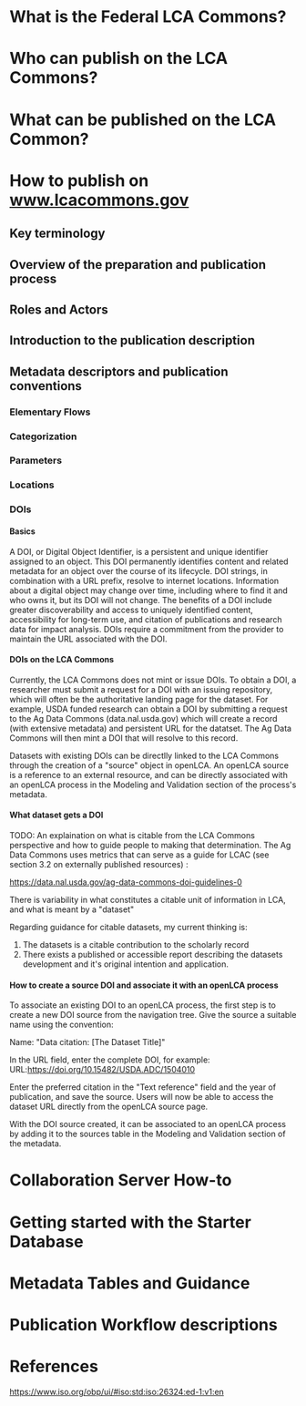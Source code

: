 # What is the Federal LCA Commons?
# Who can publish on the LCA Commons?
# What can be published on the LCA Common?
# How to publish on www.lcacommons.gov
## Key terminology
## Overview of the preparation and publication process
## Roles and Actors
## Introduction to the publication description
## Metadata descriptors and publication conventions
### Elementary Flows
### Categorization
### Parameters
### Locations
### DOIs
#### Basics
A DOI, or Digital Object Identifier, is a persistent and unique identifier assigned to an object. This DOI permanently identifies content and related metadata for an object over the course of its lifecycle. DOI strings, in combination with a URL prefix, resolve to internet locations. Information about a digital object may change over time, including where to find it and who owns it, but its DOI will not change. The benefits of a DOI include greater discoverability and access to uniquely identified content, accessibility for long-term use, and citation of publications and research data for impact analysis.
DOIs require a commitment from the provider to maintain the URL associated with the DOI.
#### DOIs on the LCA Commons
Currently, the LCA Commons does not mint or issue DOIs.  To obtain a DOI, a researcher must submit a request for a DOI with an issuing repository, which will often be the authoritative landing page for the dataset.  For example, USDA funded research can obtain a DOI by submitting a request to the Ag Data Commons (data.nal.usda.gov) which will create a record (with extensive metadata) and persistent URL for the datatset.  The Ag Data Commons will then mint a DOI that will resolve to this record.  

Datasets with existing DOIs can be directlly linked to the LCA Commons through the creation of a "source" object in openLCA.  An openLCA source is a reference to an external resource, and can be directly associated with an openLCA process in the Modeling and Validation section of the process's metadata. 

#### What dataset gets a DOI
TODO: An explaination on what is citable from the LCA Commons perspective and how to guide people to making that determination.  The Ag Data Commons uses metrics that can serve as a guide for LCAC (see section 3.2 on externally published resources) :

https://data.nal.usda.gov/ag-data-commons-doi-guidelines-0

There is variability in what constitutes a citable unit of information in LCA, and what is meant by a "dataset"

Regarding guidance for citable datasets, my current thinking is:

1. The datasets is a citable contribution to the scholarly record
2. There exists a published or accessible report describing the datasets development and it's original intention and application.



#### How to create a source DOI and associate it with an openLCA process
To associate an existing DOI to an openLCA process, the first step is to create a new DOI source from the navigation tree.  Give the source a suitable name using the convention:

Name: "Data citation: [The Dataset Title]"

In the URL field, enter the complete DOI, for example:
URL:https://doi.org/10.15482/USDA.ADC/1504010

Enter the preferred citation in the "Text reference" field and the year of publication, and save the source.  Users will now be able to access the dataset URL directly from the openLCA source page.

With the DOI source created, it can be associated to an openLCA process by adding it to the sources table in the Modeling and Validation section of the metadata.


# Collaboration Server How-to
# Getting started with the Starter Database
# Metadata Tables and Guidance
# Publication Workflow descriptions
# References
https://www.iso.org/obp/ui/#iso:std:iso:26324:ed-1:v1:en
